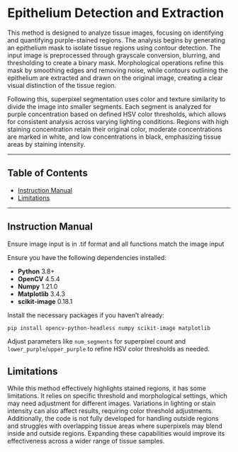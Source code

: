 # Epithelium Detection and Extraction

This method is designed to analyze tissue images, focusing on identifying and quantifying purple-stained regions. The analysis begins by generating an epithelium mask to isolate tissue regions using contour detection. The input image is preprocessed through grayscale conversion, blurring, and thresholding to create a binary mask. Morphological operations refine this mask by smoothing edges and removing noise, while contours outlining the epithelium are extracted and drawn on the original image, creating a clear visual distinction of the tissue region.

Following this, superpixel segmentation uses color and texture similarity to divide the image into smaller segments. Each segment is analyzed for purple concentration based on defined HSV color thresholds, which allows for consistent analysis across varying lighting conditions. Regions with high staining concentration retain their original color, moderate concentrations are marked in white, and low concentrations in black, emphasizing tissue areas by staining intensity.

---

## Table of Contents
- [Instruction Manual](#instruction-manual)
- [Limitations](#limitations)

---

## Instruction Manual 
Ensure image input is in .tif format and all functions match the image input

Ensure you have the following dependencies installed:

- **Python** 3.8+
- **OpenCV** 4.5.4
- **Numpy** 1.21.0
- **Matplotlib** 3.4.3
- **scikit-image** 0.18.1

Install the necessary packages if you haven’t already:
```bash
pip install opencv-python-headless numpy scikit-image matplotlib
```

Adjust parameters like `num_segments` for superpixel count and 
`lower_purple`/`upper_purple` to refine HSV color thresholds as needed. 


## Limitations

While this method effectively highlights stained regions, it has some limitations. 
It relies on specific threshold and morphological settings, which may need adjustment for different images.
Variations in lighting or stain intensity can also affect results, requiring color threshold adjustments. 
Additionally, the code is not fully developed for handling outside regions and struggles with overlapping
tissue areas where superpixels may blend inside and outside regions. Expanding these capabilities would 
improve its effectiveness across a wider range of tissue samples.

